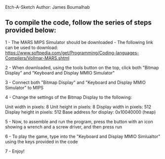  Etch-A-Sketch
 Author: James Boumalhab

 To compile the code, follow the series of steps provided below:
 ---------------------------------------------------------------

 1 - The MARS MIPS Simulator should be downloaded - The following link can be used to download: https://www.softpedia.com/get/Programming/Coding-languages-Compilers/Vollmar-MARS.shtml

 2 - When downloaded, using the tools button on the top, click both "Bitmap Display" and "Keyboard and Display MMIO Simulator"

 3 - Connect both "Bitmap Display" and "Keyboard and Display MMIO Simulator" to MIPS

 4 - Change the settings of the Bitmap Display to the following:

 Unit width in pixels: 8
 Unit height in pixels: 8
 Display width in pixels: 512
 Display height in pixels: 512
 Base address for display: 0x10040000 (heap)


 5 - Now, to assemble and run the program, press the button with an icon showing a wrench and a screw driver, and then press run


 6 - To play the game, type into the "Keyboard and Display MMIO Simlualtor" using the keys provided in the code

 7 - Enjoy!


